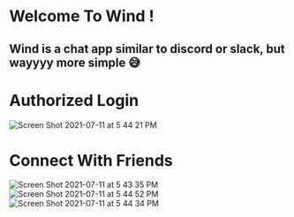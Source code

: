 # Welcome To Wind !

## Wind is a chat app similar to discord or slack, but wayyyy more simple 😅 



# Authorized Login
![Screen Shot 2021-07-11 at 5 44 21 PM](https://user-images.githubusercontent.com/77520234/125215563-bec92580-e270-11eb-812e-f37e44556a67.png)
# Connect With Friends
![Screen Shot 2021-07-11 at 5 43 35 PM](https://user-images.githubusercontent.com/77520234/125215559-bb359e80-e270-11eb-9517-f0c3d91ffcd6.png)
![Screen Shot 2021-07-11 at 5 44 52 PM](https://user-images.githubusercontent.com/77520234/125215573-c2f54300-e270-11eb-9c64-c77d4abb0a0f.png)
![Screen Shot 2021-07-11 at 5 44 34 PM](https://user-images.githubusercontent.com/77520234/125215577-c5579d00-e270-11eb-825b-4ac42c0b3246.png)


